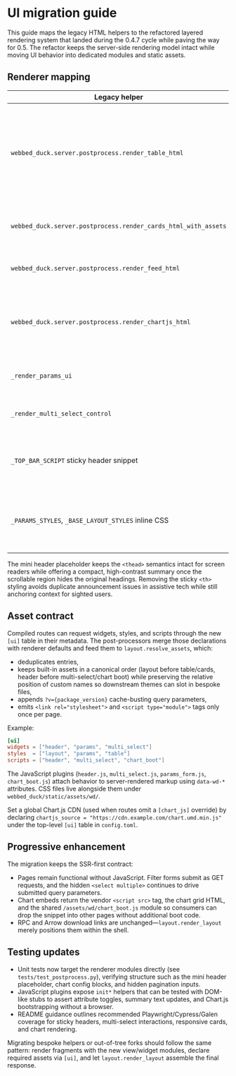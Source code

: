 # UI migration guide

This guide maps the legacy HTML helpers to the refactored layered rendering system that landed during the 0.4.7 cycle while paving the way for 0.5. The refactor keeps the server-side rendering model intact while moving UI behavior into dedicated modules and static assets.

## Renderer mapping

| Legacy helper | New module | Notes |
| ------------- | ---------- | ----- |
| `webbed_duck.server.postprocess.render_table_html` | `webbed_duck.server.ui.views.table.render_table` | Emits the scroll container, `<thead>`/body markup, and the `[data-wd-table]` wrapper with a mini header placeholder for column labels. Layout-level wrappers now live in `layout.render_layout`. |
| `webbed_duck.server.postprocess.render_cards_html_with_assets` | `webbed_duck.server.ui.views.cards.render_cards` | Produces the card grid DOM; assets are requested through the `[ui]` metadata contract. |
| `webbed_duck.server.postprocess.render_feed_html` | `webbed_duck.server.ui.views.feed.render_feed` | Renders grouped feed entries and defers sticky-header controls to the layout. |
| `webbed_duck.server.postprocess.render_chartjs_html` | `webbed_duck.server.ui.views.charts.render_chart_grid` + `layout.render_layout` | Chart canvases render via `<canvas data-wd-chart="…">` markup, while `layout.render_layout` adds scripts/styles based on route metadata. |
| `_render_params_ui` | `webbed_duck.server.ui.widgets.params.render_params_form` | Builds the filter form (including hidden inputs for pagination and downloads). |
| `_render_multi_select_control` | `webbed_duck.server.ui.widgets.multi_select.render_multi_select` | Owns the multi-select markup and hidden `<select multiple>` element. |
| `_TOP_BAR_SCRIPT` sticky header snippet | `webbed_duck/static/assets/wd/header.js` | Sticky-header behavior now boots from a shared front-end plugin referenced by the `[ui.scripts]` list. |
| `_PARAMS_STYLES`, `_BASE_LAYOUT_STYLES` inline CSS | `webbed_duck/static/assets/wd/*.css` | Styles are split across `layout.css`, `params.css`, `multi_select.css`, `table.css`, `cards.css`, `feed.css`, and `charts.css`. |

The mini header placeholder keeps the `<thead>` semantics intact for screen readers while offering a compact, high-contrast summary once the scrollable region hides the original headings. Removing the sticky `<th>` styling avoids duplicate announcement issues in assistive tech while still anchoring context for sighted users.

## Asset contract

Compiled routes can request widgets, styles, and scripts through the new `[ui]` table in their metadata. The post-processors merge those declarations with renderer defaults and feed them to `layout.resolve_assets`, which:

- deduplicates entries,
- keeps built-in assets in a canonical order (layout before table/cards, header before multi-select/chart boot) while preserving the relative position of custom names so downstream themes can slot in bespoke files,
- appends `?v={package_version}` cache-busting query parameters,
- emits `<link rel="stylesheet">` and `<script type="module">` tags only once per page.

Example:

```toml
[ui]
widgets = ["header", "params", "multi_select"]
styles  = ["layout", "params", "table"]
scripts = ["header", "multi_select", "chart_boot"]
```

The JavaScript plugins (`header.js`, `multi_select.js`, `params_form.js`, `chart_boot.js`) attach behavior to server-rendered markup using `data-wd-*` attributes. CSS files live alongside them under `webbed_duck/static/assets/wd/`.

Set a global Chart.js CDN (used when routes omit a `[chart_js]` override) by declaring `chartjs_source = "https://cdn.example.com/chart.umd.min.js"` under the top-level `[ui]` table in `config.toml`.

## Progressive enhancement

The migration keeps the SSR-first contract:

- Pages remain functional without JavaScript. Filter forms submit as GET requests, and the hidden `<select multiple>` continues to drive submitted query parameters.
- Chart embeds return the vendor `<script src>` tag, the chart grid HTML, and the shared `/assets/wd/chart_boot.js` module so consumers can drop the snippet into other pages without additional boot code.
- RPC and Arrow download links are unchanged—`layout.render_layout` merely positions them within the shell.

## Testing updates

- Unit tests now target the renderer modules directly (see `tests/test_postprocess.py`), verifying structure such as the mini header placeholder, chart config blocks, and hidden pagination inputs.
- JavaScript plugins expose `init*` helpers that can be tested with DOM-like stubs to assert attribute toggles, summary text updates, and Chart.js bootstrapping without a browser.
- README guidance outlines recommended Playwright/Cypress/Galen coverage for sticky headers, multi-select interactions, responsive cards, and chart rendering.

Migrating bespoke helpers or out-of-tree forks should follow the same pattern: render fragments with the new view/widget modules, declare required assets via `[ui]`, and let `layout.render_layout` assemble the final response.

